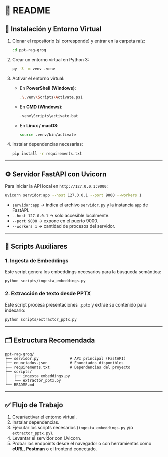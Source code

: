 # 📘 README

## 🚀 Instalación y Entorno Virtual

1. Clonar el repositorio (si corresponde) y entrar en la carpeta raíz:

   ```bash
   cd ppt-rag-groq
   ```

2. Crear un entorno virtual en Python 3:

   ```bash
   py -3 -m venv .venv
   ```

3. Activar el entorno virtual:

   - En **PowerShell (Windows)**:
     ```bash
     .\.venv\Scripts\Activate.ps1
     ```
   - En **CMD (Windows)**:
     ```bash
     .venv\Scripts\activate.bat
     ```
   - En **Linux / macOS**:
     ```bash
     source .venv/bin/activate
     ```

4. Instalar dependencias necesarias:

   ```bash
   pip install -r requirements.txt
   ```

---

## ⚙️ Servidor FastAPI con Uvicorn

Para iniciar la API local en `http://127.0.0.1:9000`:

```bash
uvicorn servidor:app --host 127.0.0.1 --port 9000 --workers 1
```

- `servidor:app` → indica el archivo `servidor.py` y la instancia `app` de FastAPI.  
- `--host 127.0.0.1` → solo accesible localmente.  
- `--port 9000` → expone en el puerto 9000.  
- `--workers 1` → cantidad de procesos del servidor.  

---

## 📑 Scripts Auxiliares

### 1. Ingesta de Embeddings

Este script genera los embeddings necesarios para la búsqueda semántica:

```bash
python scripts/ingesta_embeddings.py
```

### 2. Extracción de texto desde PPTX

Este script procesa presentaciones `.pptx` y extrae su contenido para indexarlo:

```bash
python scripts/extractor_pptx.py
```

---

## 🗂️ Estructura Recomendada

```
ppt-rag-groq/
├── servidor.py              # API principal (FastAPI)
├── enunciados.json          # Enunciados disponibles
├── requirements.txt         # Dependencias del proyecto
├── scripts/
│   ├── ingesta_embeddings.py
│   └── extractor_pptx.py
└── README.md
```

---

## ✅ Flujo de Trabajo

1. Crear/activar el entorno virtual.  
2. Instalar dependencias.  
3. Ejecutar los scripts necesarios (`ingesta_embeddings.py` y/o `extractor_pptx.py`).  
4. Levantar el servidor con Uvicorn.  
5. Probar los endpoints desde el navegador o con herramientas como **cURL**, **Postman** o el frontend conectado.  
